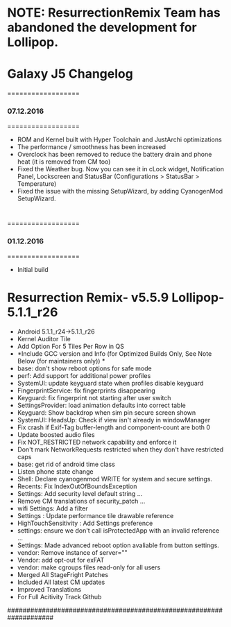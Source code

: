 # NOTE: ResurrectionRemix Team has abandoned the development for Lollipop.

#

# Galaxy J5 Changelog


==================
###  07.12.2016
==================

- ROM and Kernel built with Hyper Toolchain and JustArchi optimizations
- The performance / smoothness has been increased
- Overclock has been removed to reduce the battery drain and phone heat (it is removed from CM too)
- Fixed the Weather bug. Now you can see it in cLock widget, Notification Panel, Lockscreen and StatusBar (Configurations > StatusBar > Temperature)
- Fixed the issue with the missing SetupWizard, by adding CyanogenMod SetupWizard.

#

==================
###  01.12.2016
==================

- Initial build


#
#
#

 
 
# Resurrection Remix- v5.5.9  Lollipop-5.1.1_r26

- Android 5.1.1_r24->5.1.1_r26
- Kernel Auditor Tile
- Add Option For 5 Tiles Per Row in QS
- *Include GCC version and Info (for Optimized Builds Only, See Note Below (for maintainers only)) *
- base: don't show reboot options for safe mode 
- perf: Add support for additional power profiles 
- SystemUI: update keyguard state when profiles disable keyguard 
- FingerprintService: fix fingerprints disappearing 
- Keyguard: fix fingerprint not starting after user switch 
- SettingsProvider: load animation defaults into correct table 
- Keyguard: Show backdrop when sim pin secure screen shown
- SystemUI: HeadsUp: Check if view isn't already in windowManager
- Fix crash if Exif-Tag buffer-length and component-count are both 0 
- Update boosted audio files
- Fix NOT_RESTRICTED network capability and enforce it
- Don't mark NetworkRequests restricted when they don't have restricted caps
- base: get rid of android time class
- Listen phone state change 
- Shell: Declare cyanogenmod WRITE for system and secure settings.
- Recents: Fix IndexOutOfBoundsException
- Settings: Add security level default string …
- Remove CM translations of security_patch …
- wifi Settings: Add a filter 
- Settings : Update performance tile drawable reference
- HighTouchSensitivity : Add Settings preference 
- settings: ensure we don't call isProtectedApp with an invalid reference … 
- Settings: Made advanced reboot option avaliable from button settings. 
- vendor: Remove instance of server="" 
- Vendor: add opt-out for exFAT
- vendor: make cgroups files read-only for all users
- Merged All StageFright Patches
- Included All latest CM updates
- Improved Translations
- For Full Acitivity Track Github


####################################################################

